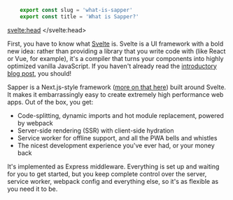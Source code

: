 ```js module
	export const slug = 'what-is-sapper'
	export const title = 'What is Sapper?'
```

<svelte:head>
	<title>{title}</title>
</svelte:head>

First, you have to know what <a href='https://svelte.dev'>Svelte</a> is. Svelte is a UI framework with a bold new idea: rather than providing a library that you write code with (like React or Vue, for example), it's a compiler that turns your components into highly optimized vanilla JavaScript. If you haven't already read the <a href='https://svelte.dev/blog/frameworks-without-the-framework'>introductory blog post</a>, you should!

Sapper is a Next.js-style framework (<a href='blog/how-is-sapper-different-from-next'>more on that here</a>) built around Svelte. It makes it embarrassingly easy to create extremely high performance web apps. Out of the box, you get:

* Code-splitting, dynamic imports and hot module replacement, powered by webpack
* Server-side rendering (SSR) with client-side hydration
* Service worker for offline support, and all the PWA bells and whistles
* The nicest development experience you've ever had, or your money back

It's implemented as Express middleware. Everything is set up and waiting for you to get started, but you keep complete control over the server, service worker, webpack config and everything else, so it's as flexible as you need it to be.
